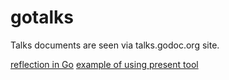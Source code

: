 # gotalks
Talks documents are seen via talks.godoc.org site.

[reflection in Go](http://talks.godoc.org/github.com/GoodGun/gotalks/src/cradle-to-grave-go/presentation.slide)
[example of using present tool](http://talks.godoc.org/github.com/GoodGun/gotalks/src/cradle-to-grave-go/presentation.slide)